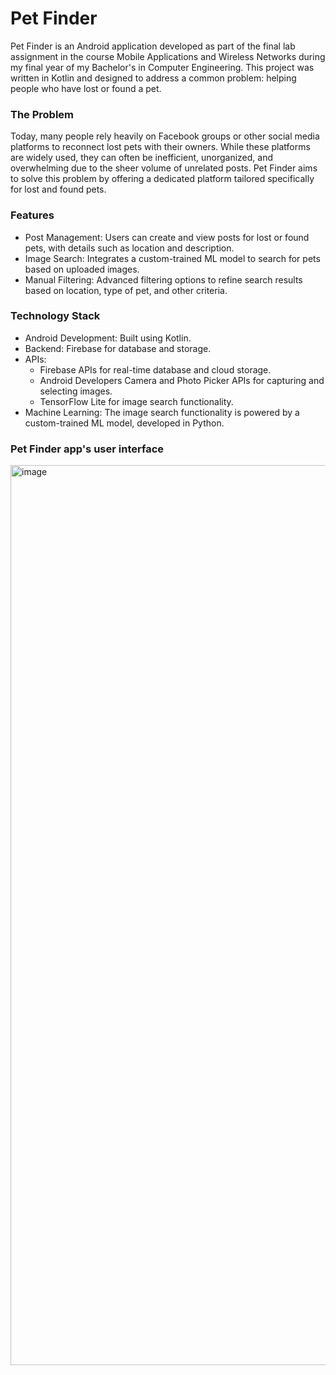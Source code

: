 # Pet Finder

Pet Finder is an Android application developed as part of the final lab assignment in the course Mobile Applications and Wireless Networks during my final year of my Bachelor's in Computer Engineering. This project was written in Kotlin and designed to address a common problem: helping people who have lost or found a pet.

### The Problem

Today, many people rely heavily on Facebook groups or other social media platforms to reconnect lost pets with their owners. While these platforms are widely used, they can often be inefficient, unorganized, and overwhelming due to the sheer volume of unrelated posts. Pet Finder aims to solve this problem by offering a dedicated platform tailored specifically for lost and found pets.

### Features

- Post Management: Users can create and view posts for lost or found pets, with details such as location and description.
- Image Search: Integrates a custom-trained ML model to search for pets based on uploaded images.
- Manual Filtering: Advanced filtering options to refine search results based on location, type of pet, and other criteria.
  
### Technology Stack

- Android Development: Built using Kotlin.
- Backend: Firebase for database and storage.
- APIs:
  - Firebase APIs for real-time database and cloud storage.
  - Android Developers Camera and Photo Picker APIs for capturing and selecting images.
  - TensorFlow Lite for image search functionality.
- Machine Learning: The image search functionality is powered by a custom-trained ML model, developed in Python.

### Pet Finder app's user interface
<img width="1440" alt="image" src="https://github.com/user-attachments/assets/acbefae6-87ac-44ad-a940-6e44ff9e0313" />
